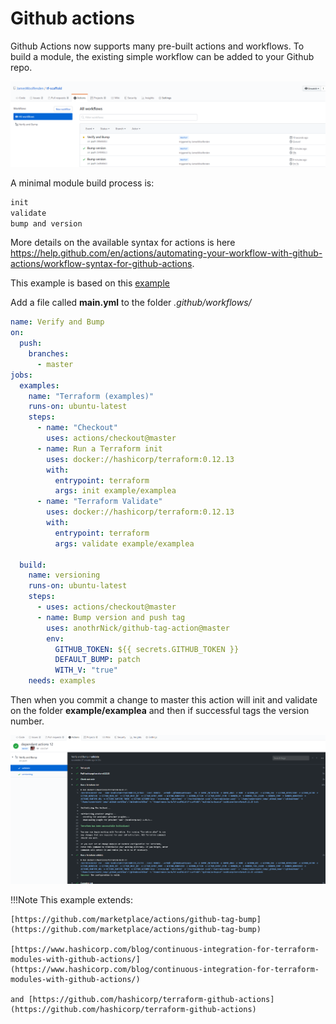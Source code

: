 # Github actions

Github Actions now supports many pre-built actions and workflows. To build a module, the existing simple workflow can be added to your Github repo.

![Actions](githubactions.png)

A minimal module build process is:

```bash
init
validate
bump and version
```

More details on the available syntax for actions is here <https://help.github.com/en/actions/automating-your-workflow-with-github-actions/workflow-syntax-for-github-actions>.

This example is based on this [example](https://github.com/JamesWoolfenden/terraform-aws-githubactions)

Add a file called **main.yml** to the folder _.github/workflows/_

```yaml
name: Verify and Bump
on:
  push:
    branches:
      - master
jobs:
  examples:
    name: "Terraform (examples)"
    runs-on: ubuntu-latest
    steps:
      - name: "Checkout"
        uses: actions/checkout@master
      - name: Run a Terraform init
        uses: docker://hashicorp/terraform:0.12.13
        with:
          entrypoint: terraform
          args: init example/examplea
      - name: "Terraform Validate"
        uses: docker://hashicorp/terraform:0.12.13
        with:
          entrypoint: terraform
          args: validate example/examplea

  build:
    name: versioning
    runs-on: ubuntu-latest
    steps:
      - uses: actions/checkout@master
      - name: Bump version and push tag
        uses: anothrNick/github-tag-action@master
        env:
          GITHUB_TOKEN: ${{ secrets.GITHUB_TOKEN }}
          DEFAULT_BUMP: patch
          WITH_V: "true"
    needs: examples
```

Then when you commit a change to master this action will init and validate on the folder **example/examplea** and then if successful tags the version number.

![Building](actions-building.png)

!!!Note
    This example extends:
  
    [https://github.com/marketplace/actions/github-tag-bump](https://github.com/marketplace/actions/github-tag-bump)

    [https://www.hashicorp.com/blog/continuous-integration-for-terraform-modules-with-github-actions/](https://www.hashicorp.com/blog/continuous-integration-for-terraform-modules-with-github-actions/)

    and [https://github.com/hashicorp/terraform-github-actions](https://github.com/hashicorp/terraform-github-actions)
